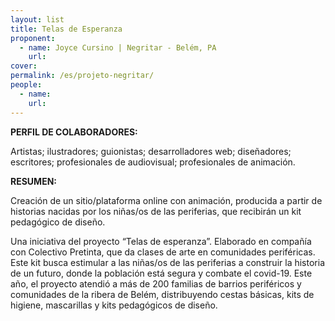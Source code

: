 ```yaml
---
layout: list
title: Telas de Esperanza
proponent:
  - name: Joyce Cursino | Negritar - Belém, PA
    url: 
cover: 
permalink: /es/projeto-negritar/
people:
  - name: 
    url: 
---
```


**PERFIL DE COLABORADORES:**
  
Artistas; ilustradores; guionistas; desarrolladores web; diseñadores; escritores; profesionales de audiovisual; profesionales de animación. 
  
**RESUMEN:**
  
Creación de un sitio/plataforma online con animación, producida a partir de historias nacidas por los niñas/os de las periferias, que recibirán un kit pedagógico de diseño. 
  
Una iniciativa del proyecto “Telas de esperanza”. Elaborado en compañía con Colectivo Pretinta, que da clases de arte en comunidades periféricas. Este kit busca estimular a las niñas/os de las periferias a construir la historia de un futuro, donde la población está segura y combate el covid-19. Este año, el proyecto atendió a más de 200 familias de barrios periféricos y comunidades de la ribera de Belém, distribuyendo cestas básicas, kits de higiene, mascarillas y kits pedagógicos de diseño.
